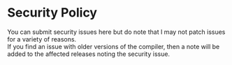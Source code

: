 # Security Policy
You can submit security issues here but do note that I may not patch issues for a variety of reasons.  
If you find an issue with older versions of the compiler, then a note will be added to the affected releases noting the security issue.
